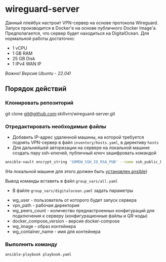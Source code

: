 # wireguard-server

Данный плейбук настроит VPN-сервер на основе протокола Wireguard. Запуск производится в Docker'е на основе публичного Docker Image'а.
Предполагается, что сервер будет находиться на DigitalOcean.
Для нормальной работы достаточно:

- 1 vCPU
- 1 GB RAM
- 25 GB Disk
- 1 IPv4 WAN IP

*Важно! Версия Ubuntu - 22.04!*

## Порядок действий

### Клонировать репозиторий

git clone git@github.com:skillvrn/wireguard-server.git

### Отредактировать необходимые файлы

- Добавить IP-адрес удаленной машины, на которой требуется поднять VPN-сервер в файл `inventory/hosts.yaml`, в директиву `hosts`
- Для дальнейшей авторизации на сервере на локальной машине создать пару ssh-ключей, публичный ключ зашифровать командой

```bash
ansible-vault encrypt_string 'SOMEW_SSH_ID_RSA_PUB' --name ssh_public_key
```

(На локальной машине для этого должен быть [установлен ansible](https://docs.ansible.com/ansible/latest/installation_guide/intro_installation.html))

Вывод команды вставить в файл `group_vars/all.yaml`

- В файле `group_vars/digitalocean.yaml` задать параметры
+ wg_user - пользователь от которого будет запуск сервера
+ vpn_path - рабочая директория
+ wg_peers_count - количество преднастроенных конфигураций для подключения к серверу (конфигурационные файлы и QR-коды)
+ docker_compose_version - версия docker-compose
+ wg_image - образ контейнера
+ wg_container_name - имя для контейнера

### Выполнить команду

```bash
ansible-playbook playbook.yaml
```

